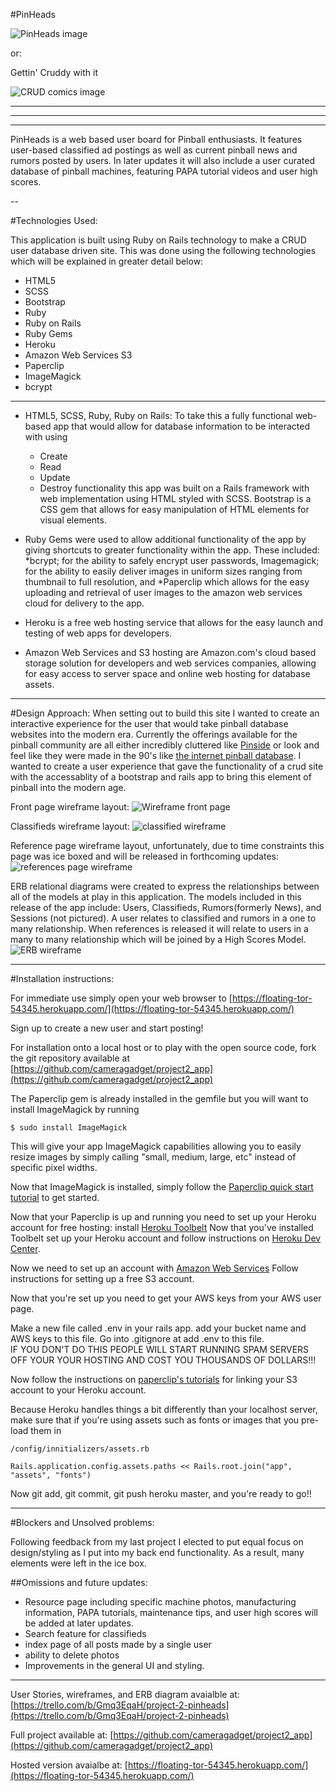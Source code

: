 #PinHeads

![PinHeads image](http://i.imgur.com/hd6k9zj.png)

or:

Gettin' Cruddy with it

![CRUD comics image](https://s-media-cache-ak0.pinimg.com/564x/ea/f6/5a/eaf65ab5a26f369cf566ab0eacf59709.jpg)

----
-----
-----


PinHeads is a web based user board for Pinball enthusiasts.  It features user-based classified ad postings as well as current pinball news and rumors posted by users. In later updates it will also include a user curated database of pinball machines, featuring PAPA tutorial videos and user high scores.

--

#Technologies Used:

This application is built using Ruby on Rails technology to make a CRUD user database driven site. This was done using the following technologies which will be explained in greater detail below:

* HTML5
* SCSS
* Bootstrap
* Ruby
* Ruby on Rails
* Ruby Gems
* Heroku
* Amazon Web Services S3
* Paperclip
* ImageMagick
* bcrypt

----
* HTML5, SCSS, Ruby, Ruby on Rails:
To take this a fully functional web-based app that would allow for database information to be interacted with using 
	* Create
	* Read
	* Update
	* Destroy 
	functionality this app was built on a Rails framework with web implementation using HTML styled with SCSS. Bootstrap is a CSS gem that allows for easy manipulation of HTML elements for visual elements.
	
* Ruby Gems were used to allow additional functionality of the app by giving shortcuts to greater functionality within the app. These included:
*bcrypt; for the ability to safely encrypt user passwords, Imagemagick; for the ability to easily deliver images in uniform sizes ranging from thumbnail to full resolution, and *Paperclip which allows for the easy uploading and retrieval of user images to the amazon web services cloud for delivery to the app.

* Heroku is a free web hosting service that allows for the easy launch and testing of web apps for developers.

* Amazon Web Services and S3 hosting are Amazon.com's cloud based storage solution for developers and web services companies, allowing for easy access to server space and online web hosting for database assets.

----

#Design Approach:
When setting out to build this site I wanted to create an interactive experience for the user that would take pinball database websites into the modern era. Currently the offerings available for the pinball community are all either incredibly cluttered like [Pinside](https://pinside.com/) or look and feel like they were made in the 90's like [the internet pinball database](http://www.ipdb.com). I wanted to create a user experience that gave the functionality of a crud site with the accessablity of a bootstrap and rails app to bring this element of pinball into the modern age.

Front page wireframe layout:
![Wireframe front page](https://trello-attachments.s3.amazonaws.com/56c8cdfd8791da825dcd6f25/3264x2448/41fe9232eb5d99dd99861691267846af/IMG_4990.JPG)

Classifieds wireframe layout:
![classified wireframe](https://trello-attachments.s3.amazonaws.com/56c8ce13dcfc9e3ae94dc6d3/3264x2448/8cc25f51bd8b466edc55012b67e4ad8d/IMG_4991.JPG)

Reference page wireframe layout, unfortunately, due to time constraints this page was ice boxed and will be released in forthcoming updates:
![references page wireframe](https://trello-attachments.s3.amazonaws.com/56c8ce08ad704eb8d37b63a9/3264x2448/25434083d89149df73011805709b6943/IMG_4992.JPG)

ERB relational diagrams were created to express the relationships between all of the models at play in this application. The models included in this release of the app include: Users, Classifieds, Rumors(formerly News), and Sessions (not pictured). A user relates to classified and rumors in a one to many relationship.  When references is released it will relate to users in a many to many relationship which will be joined by a High Scores Model.
![ERB wireframe](https://trello-attachments.s3.amazonaws.com/56c9003aaa04f9edbc57b164/3264x2448/9a857bfa2463c91c49684d91b1e7f274/IMG_4993.JPG)

---

#Installation instructions:

For immediate use simply open your web browser to [https://floating-tor-54345.herokuapp.com/](https://floating-tor-54345.herokuapp.com/)

Sign up to create a new user and start posting!

For installation onto a local host or to play with the open source code, fork the git repository available at [https://github.com/cameragadget/project2_app](https://github.com/cameragadget/project2_app)

The Paperclip gem is already installed in the gemfile but you will want to install ImageMagick by running

`$ sudo install ImageMagick`

This will give your app ImageMagick capabilities allowing you to easily resize images by simply calling "small, medium, large, etc" instead of specific pixel widths.

Now that ImageMagick is installed, simply follow the [Paperclip quick start tutorial](https://github.com/thoughtbot/paperclip/wiki/Quick-Start) to get started.

Now that your Paperclip is up and running you need to set up your Heroku account for free hosting: install [Heroku Toolbelt](https://toolbelt.heroku.com/)
Now that you've installed Toolbelt set up your Heroku account and follow instructions on [Heroku Dev Center](https://devcenter.heroku.com).

Now we need to set up an account with [Amazon Web Services](https://aws.amazon.com/s3/) Follow instructions for setting up a free S3 account.

Now that you're set up you need to get your AWS keys from your AWS user page.

Make a new file called .env in your rails app. add your bucket name and AWS keys to this file. Go into .gitignore at add .env to this file.  
IF YOU DON'T DO THIS PEOPLE WILL START RUNNING SPAM SERVERS OFF YOUR YOUR HOSTING AND COST YOU THOUSANDS OF DOLLARS!!!

Now follow the instructions on [paperclip's tutorials](https://devcenter.heroku.com/articles/paperclip-s3) for linking your S3 account to your Heroku account.

Because Heroku handles things a bit differently than your localhost server, make sure that if you're using assets such as fonts or images that you pre-load them in 

`/config/innitializers/assets.rb`

`Rails.application.config.assets.paths << Rails.root.join("app", "assets", "fonts")`

Now git add, git commit, git push heroku master, and you're ready to go!!

-----

#Blockers and Unsolved problems:

Following feedback from my last project I elected to put equal focus on design/styling as I put into my back end functionality. As a result, many elements were left in the ice box.

##Omissions and future updates:

* Resource page including specific machine photos, manufacturing information, PAPA tutorials, maintenance tips, and user high scores will be added at later updates.
* Search feature for classifieds
* index page of all posts made by a single user
* ability to delete photos
* Improvements in the general UI and styling.

------

User Stories, wireframes, and ERB diagram avaialble at:
[https://trello.com/b/Gmq3EqaH/project-2-pinheads](https://trello.com/b/Gmq3EqaH/project-2-pinheads)

Full project available at:
[https://github.com/cameragadget/project2_app](https://github.com/cameragadget/project2_app)

Hosted version avaialbe at:
[https://floating-tor-54345.herokuapp.com/](https://floating-tor-54345.herokuapp.com/)